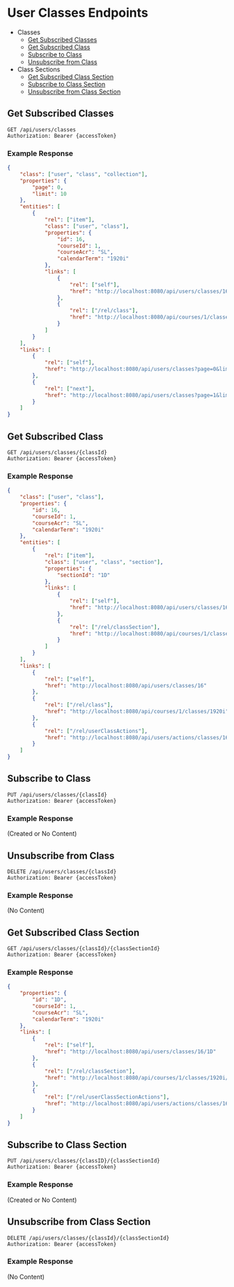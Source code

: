 # User Classes Endpoints

- Classes
    - [Get Subscribed Classes](#get-subscribed-classes)
    - [Get Subscribed Class](#get-subscribed-class)
    - [Subscribe to Class](#subscribe-to-class)
    - [Unsubscribe from Class](#unsubscribe-from-class)
- Class Sections
    - [Get Subscribed Class Section](#get-subscribed-class-section)
    - [Subscribe to Class Section](#subscribe-to-class-section)
    - [Unsubscribe from Class Section](#unsubscribe-from-class-section)

## Get Subscribed Classes

```http
GET /api/users/classes
Authorization: Bearer {accessToken}
```

### Example Response

```json
{
    "class": ["user", "class", "collection"],
    "properties": {
        "page": 0,
        "limit": 10
    },
    "entities": [
        {
            "rel": ["item"],
            "class": ["user", "class"],
            "properties": {
                "id": 16,
                "courseId": 1,
                "courseAcr": "SL",
                "calendarTerm": "1920i"
            },
            "links": [
                {
                    "rel": ["self"],
                    "href": "http://localhost:8080/api/users/classes/16"
                },
                {
                    "rel": ["/rel/class"],
                    "href": "http://localhost:8080/api/courses/1/classes/1920i"
                }
            ]
        }
    ],
    "links": [
        {
            "rel": ["self"],
            "href": "http://localhost:8080/api/users/classes?page=0&limit=10"
        },
        {
            "rel": ["next"],
            "href": "http://localhost:8080/api/users/classes?page=1&limit=10"
        }
    ]
}
```

## Get Subscribed Class

```http
GET /api/users/classes/{classId}
Authorization: Bearer {accessToken}
```

### Example Response

```json
{
    "class": ["user", "class"],
    "properties": {
        "id": 16,
        "courseId": 1,
        "courseAcr": "SL",
        "calendarTerm": "1920i"
    },
    "entities": [
        {
            "rel": ["item"],
            "class": ["user", "class", "section"],
            "properties": {
                "sectionId": "1D"
            },
            "links": [
                {
                    "rel": ["self"],
                    "href": "http://localhost:8080/api/users/classes/16/1D"
                },
                {
                    "rel": ["/rel/classSection"],
                    "href": "http://localhost:8080/api/courses/1/classes/1920i/1D"
                }
            ]
        }
    ],
    "links": [
        {
            "rel": ["self"],
            "href": "http://localhost:8080/api/users/classes/16"
        },
        {
            "rel": ["/rel/class"],
            "href": "http://localhost:8080/api/courses/1/classes/1920i"
        },
        {
            "rel": ["/rel/userClassActions"],
            "href": "http://localhost:8080/api/users/actions/classes/16"
        }
    ]
}
```

## Subscribe to Class


```http
PUT /api/users/classes/{classId}
Authorization: Bearer {accessToken}
```

### Example Response

(Created or No Content)

## Unsubscribe from Class

```http
DELETE /api/users/classes/{classId}
Authorization: Bearer {accessToken}
```

### Example Response

(No Content)

## Get Subscribed Class Section

```http
GET /api/users/classes/{classId}/{classSectionId}
Authorization: Bearer {accessToken}
```

### Example Response

```json
{
    "properties": {
        "id": "1D",
        "courseId": 1,
        "courseAcr": "SL",
        "calendarTerm": "1920i"
    },
    "links": [
        {
            "rel": ["self"],
            "href": "http://localhost:8080/api/users/classes/16/1D"
        },
        {
            "rel": ["/rel/classSection"],
            "href": "http://localhost:8080/api/courses/1/classes/1920i/1D"
        },
        {
            "rel": ["/rel/userClassSectionActions"],
            "href": "http://localhost:8080/api/users/actions/classes/16/1D"
        }
    ]
}
```

## Subscribe to Class Section

```http
PUT /api/users/classes/{classID}/{classSectionId}
Authorization: Bearer {accessToken}
```

### Example Response

(Created or No Content)

## Unsubscribe from Class Section

```http
DELETE /api/users/classes/{classId}/{classSectionId}
Authorization: Bearer {accessToken}
```

### Example Response

(No Content)